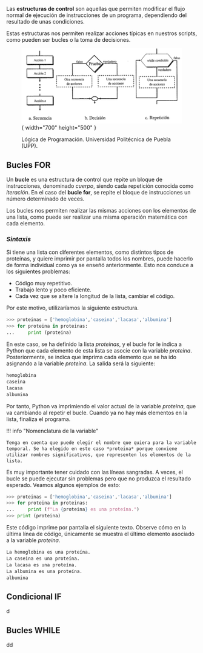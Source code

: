 Las **estructuras de control** son aquellas que permiten modificar el flujo normal de ejecución de instrucciones de un programa, dependiendo del resultado de unas condiciones.

Estas estructuras nos permiten realizar acciones típicas en nuestros scripts, como pueden ser bucles o la toma de decisiones.

<figure markdown>

  ![estcontrol](estructuras_control.png){ width="700" height="500" }
   <figcaption> Lógica de Programación. Universidad Politécnica de Puebla (UPP). </figcaption>

</figure>

## **Bucles FOR**

Un **bucle** es una estructura de control que repite un bloque de instrucciones, denominado _cuerpo_, siendo cada repetición conocida como _iteración_. En el caso del **bucle for**, se repite el bloque de instrucciones un número determinado de veces.

Los bucles nos permiten realizar las mismas acciones con los elementos de una lista, como puede ser realizar una misma operación matemática con cada elemento.

### ***Sintaxis***

Si tiene una lista con diferentes elementos, como distintos tipos de proteínas, y quiere imprimir por pantalla todos los nombres, puede hacerlo de forma individual como ya se enseñó anteriormente. Esto nos conduce a los siguientes problemas:

* Código muy repetitivo.
* Trabajo lento y poco eficiente.
* Cada vez que se altere la longitud de la lista, cambiar el código.

Por este motivo, utilizaríamos la siguiente estructura.

``` py
>>> proteinas = ['hemoglobina','caseina','lacasa','albumina']
>>> for proteina in proteinas:
...     print (proteina)
```
En este caso, se ha definido la lista *proteinas*, y el bucle for le indica a Python que cada elemento de esta lista se asocie con la variable *proteina*. Posteriormente, se indica que imprima cada elemento que se ha ido asignando a la variable *proteina*. La salida será la siguiente:
``` py
hemoglobina
caseina
lacasa
albumina
```
Por tanto, Python va imprimiendo el valor actual de la variable *proteina*, que va cambiando al repetir el bucle. Cuando ya no hay más elementos en la lista, finaliza el programa. 

!!! info "Nomenclatura de la variable"

    Tenga en cuenta que puede elegir el nombre que quiera para la variable temporal. Se ha elegido en este caso *proteina* porque conviene utilizar nombres significativos, que representen los elementos de la lista. 

Es muy importante tener cuidado con las líneas sangradas. A veces, el bucle se puede ejecutar sin problemas pero que no produzca el resultado esperado. Veamos algunos ejemplos de esto:
``` py
>>> proteinas = ['hemoglobina','caseina','lacasa','albumina']
>>> for proteina in proteinas:
...     print (f"La {proteina} es una proteína.")
>>> print (proteina)
```
Este código imprime por pantalla el siguiente texto. Observe cómo en la última línea de código, únicamente se muestra el último elemento asociado a la variable *proteina*.
``` py
La hemoglobina es una proteína.
La caseina es una proteína.
La lacasa es una proteína.
La albumina es una proteína.
albumina
```


## **Condicional IF**

d

## **Bucles WHILE**

dd


